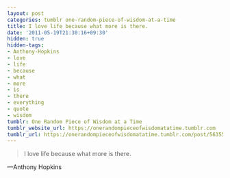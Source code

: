 ```yaml
---
layout: post
categories: tumblr one-random-piece-of-wisdom-at-a-time
title: I love life because what more is there.
date: '2011-05-19T21:30:16+09:30'
hidden: true
hidden-tags:
- Anthony-Hopkins
- love
- life
- because
- what
- more
- is
- there
- everything
- quote
- wisdom
tumblr: One Random Piece of Wisdom at a Time
tumblr_website_url: https://onerandompieceofwisdomatatime.tumblr.com
tumblr_url: https://onerandompieceofwisdomatatime.tumblr.com/post/5635578304/i-love-life-because-what-more-is-there
---
```

> I love life because what more is there.

—Anthony Hopkins&nbsp;
